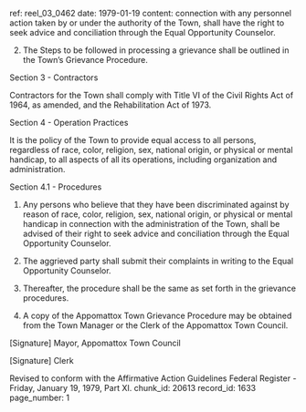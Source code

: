 ref: reel_03_0462
date: 1979-01-19
content: connection with any personnel action taken by or under the authority of the Town, shall have the right to seek advice and conciliation through the Equal Opportunity Counselor.

2. The Steps to be followed in processing a grievance shall be outlined in the Town’s Grievance Procedure.

Section 3 - Contractors

Contractors for the Town shall comply with Title VI of the Civil Rights Act of 1964, as amended, and the Rehabilitation Act of 1973.

Section 4 - Operation Practices

It is the policy of the Town to provide equal access to all persons, regardless of race, color, religion, sex, national origin, or physical or mental handicap, to all aspects of all its operations, including organization and administration.

Section 4.1 - Procedures

1. Any persons who believe that they have been discriminated against by reason of race, color, religion, sex, national origin, or physical or mental handicap in connection with the administration of the Town, shall be advised of their right to seek advice and conciliation through the Equal Opportunity Counselor.

2. The aggrieved party shall submit their complaints in writing to the Equal Opportunity Counselor.

3. Thereafter, the procedure shall be the same as set forth in the grievance procedures.

4. A copy of the Appomattox Town Grievance Procedure may be obtained from the Town Manager or the Clerk of the Appomattox Town Council.

[Signature]
Mayor, Appomattox Town Council

[Signature]
Clerk

Revised to conform with the Affirmative Action Guidelines Federal Register - Friday, January 19, 1979, Part XI.
chunk_id: 20613
record_id: 1633
page_number: 1

